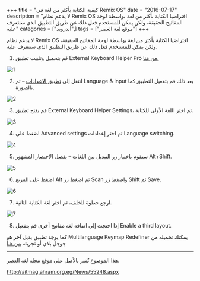 +++
title = "كيفية الكتابة بأكثر من لغة في Remix OS"
date = "2016-07-17"
description = "لا يدعم نظام Remix OS افتراضيا الكتابة بأكثر من لغة بواسطة لوحة المفاتيح الحقيقة، ولكن يمكن للمستخدم فعل ذلك عن طريق التطبيق الذي سنتعرف عليه"
categories = ["أندرويد",]
tags = ["موقع لغة العصر"]
+++

لا يدعم نظام Remix OS افتراضيا الكتابة بأكثر من لغة بواسطة لوحة المفاتيح الحقيقة، ولكن يمكن للمستخدم فعل ذلك عن طريق التطبيق الذي سنتعرف عليه.

1. قم بتحميل وتثبيت تطبيق External Keyboard Helper Pro [من هنا.](https://play.google.com/store/apps/details?id=com.apedroid.hwkeyboardhelper&hl=ar)

![1](images/1.png)

2. انتقل إلى [تطبيق الإعدادات](()ٕعدادات.aspx) – ثم Language & input بعد ذلك قم بتفعيل التطبيق كما بالصورة.

![2](images/2.png)

3. قم بفتح تطبيق External Keyboard Helper Settings، ثم اختر اللغة الأولى للكتابة.

![3](images/3.png)

4. اضغط على Advanced settings ثم اختر إعدادات Language switching.

![4](images/4.png)

5. سنقوم باختيار زر التبديل بين اللغات – يفضل الاختصار المشهور Alt+Shift.

![5](images/5.png)

6. اضغط على المربع Alt ثم اضغط زر Scan واضغط زر Shift ثم Save.

![6](images/6.png)

7. ارجع خطوة للخلف، ثم اختر لغة الكتابة الثانية.

![7](images/7.png)

8. إذا احتجت إلى اضافة لغة مفاتيح أخرى قم بتفعيل Enable a third layout.


كما يوجد تطبيق بديل آخر هو Multilanguage Keymap Redefiner يمكنك تحميله من جوجل بلاي أو تجربته [من هنا](https://play.google.com/store/apps/details?id=innerlife.keyboard.multilanguagekeymapredefiner)

---
هذا الموضوع نٌشر باﻷصل على موقع مجلة لغة العصر.

http://aitmag.ahram.org.eg/News/55248.aspx